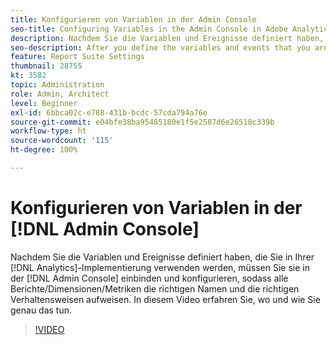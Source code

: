 ```yaml
---
title: Konfigurieren von Variablen in der Admin Console
seo-title: Configuring Variables in the Admin Console in Adobe Analytics
description: Nachdem Sie die Variablen und Ereignisse definiert haben, die Sie in Ihrer Analytics-Implementierung verwenden werden, müssen Sie sie in der Admin Console einbinden und konfigurieren, sodass alle Berichte/Dimensionen/Metriken die richtigen Namen und Verhaltensweisen aufweisen. In diesem Video erfahren Sie, wo und wie Sie genau das tun.
seo-description: After you define the variables and events that you are going to use in your Analytics implementation, you will need to go in and configure them in the Admin Console, so that the reports/dimensions/metrics all have the right names and behavior. This video shows you where and how to do just that. Adobe Analytics
feature: Report Suite Settings
thumbnail: 28755
kt: 3582
topic: Administration
role: Admin, Architect
level: Beginner
exl-id: 6bbca02c-e788-431b-bcdc-57cda794a76e
source-git-commit: e04bfe38ba95485180e1f5e2587d6e26518c339b
workflow-type: ht
source-wordcount: '115'
ht-degree: 100%

---
```


# Konfigurieren von Variablen in der [!DNL Admin Console]

Nachdem Sie die Variablen und Ereignisse definiert haben, die Sie in Ihrer [!DNL Analytics]-Implementierung verwenden werden, müssen Sie sie in der [!DNL Admin Console] einbinden und konfigurieren, sodass alle Berichte/Dimensionen/Metriken die richtigen Namen und die richtigen Verhaltensweisen aufweisen. In diesem Video erfahren Sie, wo und wie Sie genau das tun.

>[!VIDEO](https://video.tv.adobe.com/v/28755/?quality=12)

